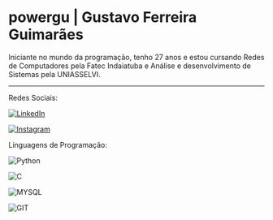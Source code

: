 
# powergu | Gustavo Ferreira Guimarães  

Iniciante no mundo da programação, tenho 27 anos e estou cursando Redes de Computadores pela Fatec Indaiatuba e Análise e desenvolvimento de Sistemas pela UNIASSELVI.

_______________________________________________________

Redes Sociais: 

[![LinkedIn](https://img.shields.io/badge/LinkedIn-000?style=for-the-badge&logo=linkedin&logoColor=0E76A8)](https://www.linkedin.com/in/gustavo-ferreira-guimar%C3%A3es-aa5210232/) 

[![Instagram](https://img.shields.io/badge/Instagram-000?style=for-the-badge&logo=instagram)](https://www.instagram.com/gustavoshinoda/)

Linguagens de Programação:

![Python](https://img.shields.io/badge/Python-000?style=for-the-badge&logo=python)

![C](https://img.shields.io/badge/C-000?style=for-the-badge&logo=c)

![MYSQL](https://img.shields.io/badge/MySQL-00000F?style=for-the-badge&logo=mysql&logoColor=white)

![GIT](https://img.shields.io/badge/GIT-E44C30?style=for-the-badge&logo=git&logoColor=white)
